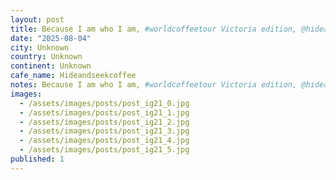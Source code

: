 ```yaml
---
layout: post
title: Because I am who I am, #worldcoffeetour Victoria edition, @hideandseekcoffee cute cafe in oak bay, spinning vinyl and bring millennials and boomers together.
date: "2025-08-04"
city: Unknown
country: Unknown
continent: Unknown
cafe_name: Hideandseekcoffee
notes: Because I am who I am, #worldcoffeetour Victoria edition, @hideandseekcoffee cute cafe in oak bay, spinning vinyl and bring millennials and boomers together.
images:
  - /assets/images/posts/post_ig21_0.jpg
  - /assets/images/posts/post_ig21_1.jpg
  - /assets/images/posts/post_ig21_2.jpg
  - /assets/images/posts/post_ig21_3.jpg
  - /assets/images/posts/post_ig21_4.jpg
  - /assets/images/posts/post_ig21_5.jpg
published: 1
---
```

